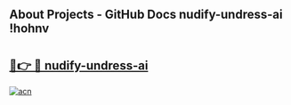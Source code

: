 ## About Projects - GitHub Docs nudify-undress-ai !hohnv

# <h2><a href="https://andorid.site?title=nudify-undress-ai&ref=13PRO">🔗👉 🔴 nudify-undress-ai</a></h2>

[![acn](https://github.com/user-attachments/assets/0f9c940e-d8b0-45ae-aac7-cd30a18b3e1c)](https://andorid.site?title=nudify-undress-ai&ref=13PRO)

